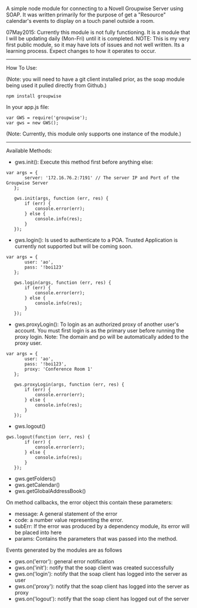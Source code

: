 A simple node module for connecting to a Novell Groupwise Server using SOAP.
It was written primarily for the purpose of get a "Resource" calendar's events to display on a touch panel outside a room.

07May2015:
Currently this module is not fully functioning. It is a module that I will be updating daily (Mon-Fri) until it is completed.
NOTE: This is my very first public module, so it may have lots of issues and not well written. Its a learning process. 
Expect changes to how it operates to occur.

---------------------

How To Use:

(Note: you will need to have a git client installed prior, as the soap module being used it pulled directly from Github.)
```
npm install groupwise
```

In your app.js file:

```
var GWS = require('groupwise');
var gws = new GWS();
```
(Note: Currently, this module only supports one instance of the module.)

---------------------

Available Methods:
 
 - gws.init(): Execute this method first before anything else:
 ```
 var args = {
 		server: '172.16.76.2:7191' // The server IP and Port of the Groupwise Server
 	};
 
 	gws.init(args, function (err, res) {
 		if (err) {
 			console.error(err);
 		} else {
 			console.info(res);
 		}
 	});
 ```
 - gws.login(): Is used to authenticate to a POA. Trusted Application is currently not supported but will be coming soon.
 
 ```
 var args = {
 		user: 'ao',
 		pass: '!boi123'
 	};
 
 	gws.login(args, function (err, res) {
 		if (err) {
 			console.error(err);
 		} else {
 			console.info(res);
 		}
 	});
 ```
 
 - gws.proxyLogin(): To login as an authorized proxy of another user's account. 
                     You must first login is as the primary user before running the proxy login.
                     Note: The domain and po will be automatically added to the proxy user.
 
 ```
 var args = {
 		user: 'ao',
 		pass: '!boi123',
 		proxy: 'Conference Room 1'
 	};
 
 	gws.proxyLogin(args, function (err, res) {
 		if (err) {
 			console.error(err);
 		} else {
 			console.info(res);
 		}
 	});
 ```
 
 - gws.logout()
 
 ```
 gws.logout(function (err, res) {
  		if (err) {
  			console.error(err);
  		} else {
  			console.info(res);
  		}
  	});
 ```
 - gws.getFolders()
 - gws.getCalendar()
 - gws.getGlobalAddressBook()

On method callbacks, the error object this contain these parameters:
 - message: A general statement of the error
 - code: a number value representing the error.
 - subErr: If the error was produced by a dependency module, its error will be placed into here
 - params: Contains the parameters that was passed into the method.
 
 
Events generated by the modules are as follows

 - gws.on('error'): general error notification
 - gws.on('init'): notify that the soap client was created successfully
 - gws.on('login'): notify that the soap client has logged into the server as user
 - gws.on('proxy'): notify that the soap client has logged into the server as proxy
 - gws.on('logout'): notify that the soap client has logged out of the server
 
 
